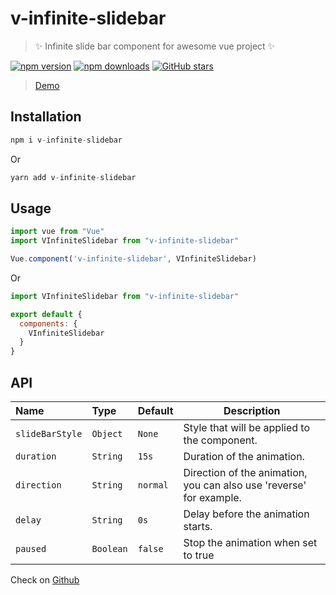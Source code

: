 # v-infinite-slidebar

> ✨ Infinite slide bar component for awesome vue project ✨

[![npm version](https://img.shields.io/npm/v/v-infinite-slidebar)](https://www.npmjs.com/package/v-infinite-slidebar)
[![npm downloads](https://img.shields.io/npm/dm/v-infinite-slidebar)](https://www.npmjs.com/package/v-infinite-slidebar)
[![GitHub stars](https://img.shields.io/github/stars/ichbinkour/v-infinite-slidebar?style=social&label=Star&maxAge=2592000)](https://github.com/ichbinkour/v-infinite-slidebar)



> [Demo](https://ichbinkour.github.io/v-infinite-slidebar)

## Installation

```js
npm i v-infinite-slidebar
```

Or

```js
yarn add v-infinite-slidebar
```

## Usage

```js
import vue from "Vue"
import VInfiniteSlidebar from "v-infinite-slidebar"

Vue.component('v-infinite-slidebar', VInfiniteSlidebar)
```

Or

```js
import VInfiniteSlidebar from "v-infinite-slidebar"

export default {
  components: {
    VInfiniteSlidebar
  }
}
```

## API

| Name            | Type      | Default  | Description                                                         |
| :-------------- | :-------- | :------- | ------------------------------------------------------------------- |
| `slideBarStyle` | `Object`  | `None`   | Style that will be applied to the component.                        |
| `duration`      | `String`  | `15s`    | Duration of the animation.                                          |
| `direction`     | `String`  | `normal` | Direction of the animation, you can also use 'reverse' for example. |
| `delay`         | `String`  | `0s`     | Delay before the animation starts.                                  |
| `paused`        | `Boolean` | `false`  | Stop the animation when set to true                                 |

Check on [Github](https://github.com/ichbinkour/v-infinite-slidebar)

